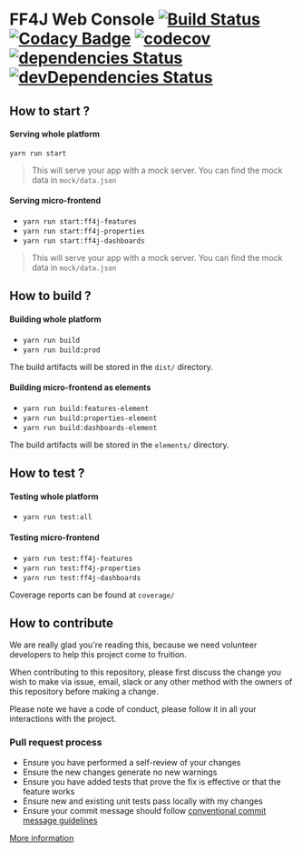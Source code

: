 # FF4J Web Console [![Build Status](https://travis-ci.com/devs-from-matrix/ff4j-web-console.svg?branch=master)](https://travis-ci.com/devs-from-matrix/ff4j-web-console) [![Codacy Badge](https://api.codacy.com/project/badge/Grade/7448d01e1b5f4338881454d265034cca)](https://www.codacy.com/gh/devs-from-matrix/ff4j-web-console?utm_source=github.com&utm_medium=referral&utm_content=devs-from-matrix/ff4j-web-console&utm_campaign=Badge_Grade) [![codecov](https://codecov.io/gh/devs-from-matrix/ff4j-web-console/branch/master/graph/badge.svg)](https://codecov.io/gh/devs-from-matrix/ff4j-web-console) [![dependencies Status](https://david-dm.org/devs-from-matrix/ff4j-web-console/status.svg)](https://david-dm.org/devs-from-matrix/ff4j-web-console) [![devDependencies Status](https://david-dm.org/devs-from-matrix/ff4j-web-console/dev-status.svg)](https://david-dm.org/devs-from-matrix/ff4j-web-console?type=dev)

## How to start ?

#### Serving whole platform

`yarn run start`

> This will serve your app with a mock server. You can find the mock data in `mock/data.json`

#### Serving micro-frontend

- `yarn run start:ff4j-features`
- `yarn run start:ff4j-properties`
- `yarn run start:ff4j-dashboards`

> This will serve your app with a mock server. You can find the mock data in `mock/data.json`

## How to build ?

#### Building whole platform

- `yarn run build`
- `yarn run build:prod`

The build artifacts will be stored in the `dist/` directory.

#### Building micro-frontend as elements

- `yarn run build:features-element`
- `yarn run build:properties-element`
- `yarn run build:dashboards-element`

The build artifacts will be stored in the `elements/` directory.

## How to test ?

#### Testing whole platform

- `yarn run test:all`

#### Testing micro-frontend

- `yarn run test:ff4j-features`
- `yarn run test:ff4j-properties`
- `yarn run test:ff4j-dashboards`

Coverage reports can be found at `coverage/`

## How to contribute

We are really glad you're reading this, because we need volunteer developers to help this project come to fruition.

When contributing to this repository, please first discuss the change you wish to make via issue,
email, slack or any other method with the owners of this repository before making a change.

Please note we have a code of conduct, please follow it in all your interactions with the project.

### Pull request process

- Ensure you have performed a self-review of your changes
- Ensure the new changes generate no new warnings
- Ensure you have added tests that prove the fix is effective or that the feature works
- Ensure new and existing unit tests pass locally with my changes
- Ensure your commit message should follow [conventional commit message guidelines](https://www.conventionalcommits.org/en/v1.0.0/)

[More information](.github/CONTRIBUTING.md)
